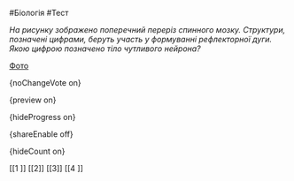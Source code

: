 #Біологія #Тест

*На рисунку зображено поперечний переріз спинного мозку. Структури, позначені цифрами, беруть участь у формуванні рефлекторної дуги. Якою цифрою позначено тіло чутливого нейрона?*

[Фото](https://zno.osvita.ua//doc/images/znotest/122/12240/32.jpg)

{noChangeVote on}

{preview on}

{hideProgress on}

{shareEnable off}

{hideCount on}

[[1 ]]
[[2]]
[[3]]
[[4 ]]
